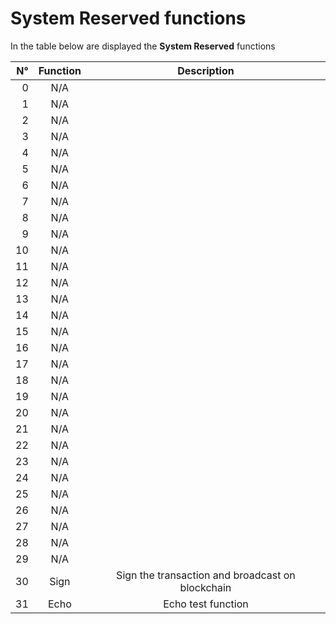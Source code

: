 System Reserved functions
====================
In the table below are displayed the **System Reserved** functions 

|N°    |Function                                                           |Description   | 
|-----:|:-------------------------------------------------------------------:|:-------------:| 
| 0    | N/A |  | 
| 1    | N/A |  | 
| 2    | N/A |  | 
| 3    | N/A |  | 
| 4    | N/A |  | 
| 5    | N/A |  | 
| 6    | N/A |  | 
| 7    | N/A |  | 
| 8    | N/A |  | 
| 9    | N/A |  | 
| 10   | N/A |  | 
| 11   | N/A |  | 
| 12   | N/A |  | 
| 13   | N/A |  | 
| 14   | N/A |  | 
| 15   | N/A |  | 
| 16   | N/A |  | 
| 17   | N/A |  | 
| 18   | N/A |  | 
| 19   | N/A |  | 
| 20   | N/A |  | 
| 21   | N/A |  | 
| 22   | N/A |  | 
| 23   | N/A |  | 
| 24   | N/A |  | 
| 25   | N/A |  | 
| 26   | N/A |  | 
| 27   | N/A |  | 
| 28   | N/A |  | 
| 29   | N/A |  | 
| 30   | Sign |Sign the transaction and broadcast on blockchain   | 
| 31   | Echo |Echo test function  | 

